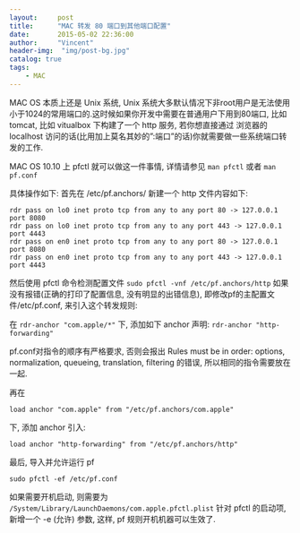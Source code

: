 ```yaml
---
layout:     post
title:      "MAC 转发 80 端口到其他端口配置"
date:       2015-05-02 22:36:00
author:     "Vincent"
header-img:  "img/post-bg.jpg"
catalog: true
tags:
    - MAC
---
```


MAC OS 本质上还是 Unix 系统, Unix 系统大多默认情况下非root用户是无法使用小于1024的常用端口的.这时候如果你开发中需要在普通用户下用到80端口, 比如 tomcat, 比如 vitualbox 下构建了一个 http 服务, 若你想直接通过 浏览器的 localhost 访问的话(比用加上莫名其妙的”:端口”的话)你就需要做一些系统端口转发的工作.

MAC OS 10.10 上 pfctl 就可以做这一件事情, 详情请参见
```man pfctl```
或者
```man pf.conf```

具体操作如下:
首先在 /etc/pf.anchors/ 新建一个 http 文件内容如下:

```
rdr pass on lo0 inet proto tcp from any to any port 80 -> 127.0.0.1 port 8080
rdr pass on lo0 inet proto tcp from any to any port 443 -> 127.0.0.1 port 4443
rdr pass on en0 inet proto tcp from any to any port 80 -> 127.0.0.1 port 8080
rdr pass on en0 inet proto tcp from any to any port 443 -> 127.0.0.1 port 4443
```

然后使用 pfctl 命令检测配置文件
```sudo pfctl -vnf /etc/pf.anchors/http```
如果没有报错(正确的打印了配置信息, 没有明显的出错信息), 即修改pf的主配置文件/etc/pf.conf, 来引入这个转发规则:

在
```rdr-anchor "com.apple/*"```
下, 添加如下 anchor 声明:
```rdr-anchor "http-forwarding"```

pf.conf对指令的顺序有严格要求, 否则会报出 Rules must be in order: options, normalization, queueing, translation, filtering 的错误, 所以相同的指令需要放在一起.

再在

``` load anchor "com.apple" from "/etc/pf.anchors/com.apple" ```

下, 添加 anchor 引入:

```load anchor "http-forwarding" from "/etc/pf.anchors/http"```

最后, 导入并允许运行 pf

```sudo pfctl -ef /etc/pf.conf```

如果需要开机启动, 则需要为 ```/System/Library/LaunchDaemons/com.apple.pfctl.plist``` 针对 pfctl 的启动项, 新增一个 -e (允许) 参数, 这样, pf 规则开机机器可以生效了.